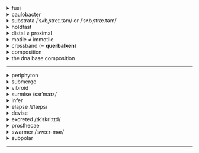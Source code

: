 <details>
  <summary>fusi</summary>
  <ul>
    <li>spindle</li>
  </ul>
</details>

<details>
  <summary>caulobacter</summary>
  <ul>
    <li>caulo: stalk, stem (<i>cauliflower</i> (<i>caulis</i>: stem))</li>
    <li>bacter: small rod, bacterium</li>
    <li>This bacterium is often used in microbiology and evolutionary studies due to its asymmetric cell division and adaptability to low-nutrient environments.</li>
  </ul>
</details>

<details>
  <summary>substrata /ˈsʌbˌstreɪ.təm/ or /ˈsʌbˌstræ.təm/</summary>
  <ul>
    <li>sub: under</li>
    <li>strata: something spread out underneath</li>
    <li>In microbiology, substrata play a crucial role in the study of adhesion, biofilm formation, and bacterial colonization.</li>
    <li>Yes, substrata can refer to both a <b>substance</b> and a <b>layer</b>, depending on the context.</li>
  </ul>
</details>

<details>
  <summary>holdfast</summary>
  <ul>
    <li>firmly fixed grip</li>
    <li>In microbiology, a <b>holdfast</b> is a specialized adhesive structure (organelle-like part) found at the distal tip of the stalk or prostheca of bacteria like <i>Caulobacter</i> and <i>Prosthecobacter fusiformis</i>. It enables the bacteria to attach to various substrata, aiding in colonization and survival in nutrient-poor environments.</li>
    <li>To colonize solid substrates, bacteria often deploy dedicated adhesins that facilitate attachment to surfaces. <i>Caulobacter crescentus</i> initiates surface colonization by secreting a <b>carbohydrate-based adhesin</b> called the holdfast.</li>
  </ul>
</details>

<details>
  <summary>distal ≠ proximal</summary>
  <ul>
    <li>dis: apart</li>
    <li>stare: stand</li>
    <li>In the context of microbiology, the term <b>distal</b> refers to the part of a structure that is farthest from the main body or point of attachment. For example, in <i>Prosthecobacter fusiformis</i>, the <b>holdfast</b> is located at the <b>distal tip</b> of the prostheca.</li>
    <li>In contrast, <b>proximal</b> refers to a location closer to the point of origin or attachment.</li>
  </ul>
</details>

<details>
  <summary>motile ≠ immotile</summary>
  <ul>
    <li>movere: to move</li>
    <li>capable of movement</li>
    <li>In microbiology, motile organisms can propel themselves through liquid environments. For example, some species of <i>Caulobacter</i> produce <b>motile</b> daughter cells (called swarmers) that swim using a flagellum before they settle and form a stalk.</li>
  </ul>
</details>

<details>
  <summary>crossband (= <b>querbalken</b>)</summary>
  <ul>
    <li>cross: transverse</li>
    <li>band: strip</li>
    <li><b>Crossbands</b> are transverse structures or rings found within the stalks (prosthecae) of bacteria in the genus <i>Caulobacter</i> and <i>Asticcacaulis</i>. These bands provide structural reinforcement and are characteristic of certain genera.</li>
    <li>In contrast, <i>Prosthecobacter fusiformis</i> lacks these crossband structures, which helps distinguish it from other caulobacter-like bacteria.</li>
  </ul>
  <img src="https://github.com/user-attachments/assets/6a861a6b-c702-40e3-9f1d-a55c41560423" alt="Crossband Structure" width="300">
</details>

<details>
  <summary>composition</summary>
  <ul>
    <li>com: together</li>
    <li>ponere: to place</li>
  </ul>
</details>

<details>
  <summary>the dna base composition</summary>
  <ul>
    <li><b>G+C content</b>.</li>
  </ul>
</details>

---

<details>
  <summary>periphyton</summary>
  <ul>
    <li>peri: around</li>
    <li>phyton: plant</li>
    <li>Essentially means "plants that grow around or attached to surfaces."</li>
    <li>A complex mixture of algae, cyanobacteria, heterotrophic microbes, and detritus that is attached to submerged surfaces in most aquatic ecosystems. These communities play a critical role in the primary production and nutrient cycling of water bodies.</li>
  </ul>
</details>

<details>
  <summary>submerge</summary>
  <ul>
    <li>sub: under</li>
    <li>merge: to plunge, dip, sink</li>
    <li>In microbiology, <b>submerge</b> might refer to immersing bacterial cultures, substrates, or samples in liquid media for growth, testing, or observation.</li>
    <li><b>Persian:</b> غوطه‌ور کردن (Ghoṭe-var kardan)</li>
    <li><b>Turkish:</b> Daldırmak / Suya batırmak</li>
    <li><b>Norwegian:</b> Senke / Dykke ned</li>
    <li><b>German:</b> Untertauchen</li>
  </ul>
</details>

<details>
  <summary>vibroid</summary>
  <ul>
    <li>vibrio: to vibrate or quiver</li>
    <li>oid: resembling</li>
    <li>So it means it looks like a bacteria with a curved flagellum.</li>
    <li><b>Vibroid</b> is an adjective used to describe something that is curved or comma-shaped, often applied in microbiology to refer to bacteria that resemble the genus <i>Vibrio</i>. These bacteria are typically rod-shaped with a slight curve, resembling a comma.</li>
  </ul>
</details>

<details>
  <summary>surmise /sɜrˈmaɪz/</summary>
  <ul>
    <li>To infer or guess something without definite evidence.</li>
    <li><b>Persian:</b> حدس زده (Hads zadeh)</li>
    <li><b>Turkish:</b> Tahmin etti</li>
    <li><b>Norwegian:</b> Antatt</li>
    <li><b>German:</b> Vermutet</li>
  </ul>
</details>

<details>
  <summary>infer</summary>
  <ul>
    <li>To deduce or conclude information from evidence and reasoning rather than from explicit statements.</li>
    <li><b>Persian:</b> استنباط کردن (Estenbat kardan)</li>
    <li><b>Turkish:</b> Çıkarmak</li>
    <li><b>Norwegian:</b> Utlede</li>
    <li><b>German:</b> Folgern</li>
  </ul>
</details>

<details>
  <summary>elapse /ɪˈlæps/</summary>
  <ul>
    <li>To pass or slip by, typically referring to time.</li>
    <li><b>Persian:</b> سپری شدن (Separi shodan)</li>
    <li><b>Turkish:</b> Geçmek</li>
    <li><b>Norwegian:</b> Forløpe</li>
    <li><b>German:</b> Vergehen</li>
  </ul>
</details>

<details>
  <summary>devise</summary>
  <ul>
    <li>To plan, invent, or design something carefully or thoughtfully.</li>
    <li><b>Persian:</b> تدبیر کردن (Tadbir kardan) / ابداع کردن (Ebdah kardan)</li>
    <li><b>Turkish:</b> Tasarlamak</li>
    <li><b>Norwegian:</b> Utforme</li>
    <li><b>German:</b> Entwickeln</li>
  </ul>
</details>

<details>
  <summary>excreted /ɪkˈskriːtɪd/</summary>
  <ul>
    <li>(<b>excrete</b>) To eliminate or expel waste or unwanted substances from the body, typically through a biological process such as sweating, urination, or defecation.</li>
    <li><b>Persian:</b> دفع شده (Daf' shodeh)</li>
    <li><b>Turkish:</b> Salgılandı / Atıldı</li>
    <li><b>Norwegian:</b> Utskilt</li>
    <li><b>German:</b> Ausgeschieden</li>
  </ul>
</details>

<details>
  <summary>prosthecae</summary>
  <ul>
    <li>The <b>stalk</b> being described is likely a type of <b>prostheca</b>—a cellular extension found in certain bacteria. Prosthecae are distinct from structures formed by secretion or excretion in that they are <b>integral extensions of the cell membrane and cytoplasm</b>, rather than extracellular byproducts.</li>
    <li><b>Prosthecae</b> (plural of <b>prostheca</b>) are defined as cellular extensions or appendages produced by some prokaryotes, such as <i>Caulobacter</i> and other bacteria in the Alphaproteobacteria class. These structures are unique in that they are <b>integral outgrowths of the cell</b>, formed from the cytoplasm, cell membrane, and often the cell wall, rather than being secreted or excreted extracellular products.</li>
  </ul>
  <ol>
    <li><b>Structure:</b> Prosthecae are continuous with the <b>cell membrane</b> and cytoplasm, making them part of the cellular body.</li>
    <li><b>Function:</b>
      <ul>
        <li>They increase the surface area of the cell, aiding in nutrient absorption.</li>
        <li>They may play a role in attachment to surfaces or environmental interactions.</li>
        <li>In some species, they are involved in reproduction or maintaining buoyancy.</li>
      </ul>
    </li>
  </ol>
</details>

<details>
  <summary>swarmer /ˈswɔːr-mər/</summary>
  <ul>
    <li>Derived from the verb <b>swarm</b>, meaning to move in a large group or to move energetically or busily.</li>
    <li><b>Swarmer</b> is a noun used in microbiology to describe a specific type of <b>motile cell</b>, often seen in the life cycles of certain bacteria and protists. In the bacterial context, swarmers are motile cells with flagella that allow them to move actively, typically playing roles in colonization, dispersal, or reproduction.</li>
  </ul>
</details>

<details>
  <summary>subpolar</summary>
  <ul>
    <li>sub: under</li>
    <li>polar: relating to the poles</li>
    <li><b>Subpolar flagella</b> are located close to, but not at, the absolute poles of a bacterium. Instead of being at the extreme tip of the cell, they are slightly off-center from the poles.</li>
    <li>Subpolar flagella provide different swimming dynamics compared to strictly polar flagella, potentially allowing the bacterium to maneuver more effectively in its environment.</li>
  </ul>
</details>

---



